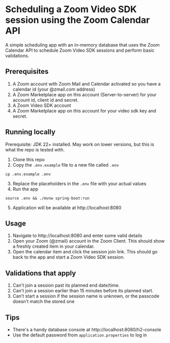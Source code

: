 # Scheduling a Zoom Video SDK session using the Zoom Calendar API
A simple scheduling app with an in-memory database that uses the Zoom Calendar API to schedule Zoom Video SDK sessions and perform basic validations.

## Prerequisites
1. A Zoom account with Zoom Mail and Calendar activated so you have a calendar id (your @zmail.com address)
2. A Zoom Marketplace app on this account (Server-to-server) for your account id, client id and secret.
3. A Zoom Video SDK account
4. A Zoom Marketplace app on this account for your video sdk key and secret.

## Running locally
Prerequisite: JDK 22+ installed. May work on lower versions, but this is what the repo is tested with.
1. Clone this repo
2. Copy the `.env.example` file to a new file called `.env`
```shell
cp .env.example .env
```
3. Replace the placeholders in the `.env` file with your actual values
4. Run the app
```shell
source .env && ./mvnw spring-boot:run
```
5. Application will be available at http://localhost:8080

## Usage
1. Navigate to http://localhost:8080 and enter some valid details
2. Open your Zoom (@zmail) account in the Zoom Client. This should show a freshly created item in your calendar.
3. Open the calendar item and click the session join link. This should go back to the app and start a Zoom Video SDK session.

## Validations that apply
1. Can't join a session past its planned end date/time.
2. Can't join a session earlier than 15 minutes before its planned start.
3. Can't start a session if the session name is unknown, or the passcode doesn't match the stored one

## Tips
* There's a handy database console at http://localhost:8080/h2-console
* Use the default password from `application.properties` to log in